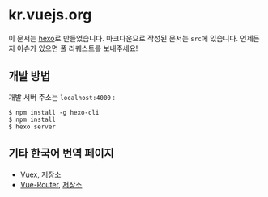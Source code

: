 # kr.vuejs.org

이 문서는 [hexo](http://hexo.io/)로 만들었습니다. 마크다운으로 작성된 문서는 `src`에 있습니다. 언제든지 이슈가 있으면 풀 리퀘스트를 보내주세요!

## 개발 방법

개발 서버 주소는 `localhost:4000` :

```
$ npm install -g hexo-cli
$ npm install
$ hexo server
```

## 기타 한국어 번역 페이지

- [Vuex](https://vuex.vuejs.org/kr/), [저장소](https://github.com/ChangJoo-Park/vuex)
- [Vue-Router](https://router.vuejs.org/kr/), [저장소](https://github.com/ChangJoo-Park/vue-router)

